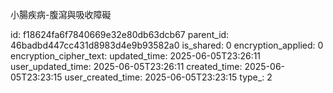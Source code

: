 小腸疾病-腹瀉與吸收障礙



id: f18624fa6f7840669e32e80db63dcb67
parent_id: 46badbd447cc431d8983d4e9b93582a0
is_shared: 0
encryption_applied: 0
encryption_cipher_text: 
updated_time: 2025-06-05T23:26:11
user_updated_time: 2025-06-05T23:26:11
created_time: 2025-06-05T23:23:15
user_created_time: 2025-06-05T23:23:15
type_: 2